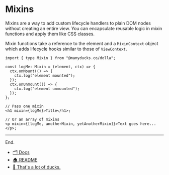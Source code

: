 # Mixins

Mixins are a way to add custom lifecycle handlers to plain DOM nodes without creating an entire view. You can encapsulate reusable logic in mixin functions and apply them like CSS classes.

Mixin functions take a reference to the element and a `MixinContext` object which adds lifecycle hooks similar to those of `ViewContext`.

```tsx
import { type Mixin } from "@manyducks.co/dolla";

const logMe: Mixin = (element, ctx) => {
  ctx.onMount(() => {
    ctx.log("element mounted");
  });
  ctx.onUnmount(() => {
    ctx.log("element unmounted");
  });
};

// Pass one mixin
<h1 mixin={logMe}>Title</h1>;

// Or an array of mixins
<p mixin={[logMe, anotherMixin, yetAnotherMixin]}>Text goes here...</p>;
```

---

End.

- [🗂️ Docs](./index.md)
- [🏠 README](../README.md)
- [🦆 That's a lot of ducks.](https://www.manyducks.co)

